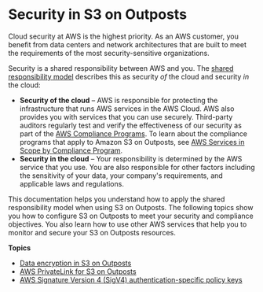 # Security in S3 on Outposts<a name="s3outposts-security"></a>

Cloud security at AWS is the highest priority\. As an AWS customer, you benefit from data centers and network architectures that are built to meet the requirements of the most security\-sensitive organizations\.

Security is a shared responsibility between AWS and you\. The [shared responsibility model](http://aws.amazon.com/compliance/shared-responsibility-model/) describes this as security *of* the cloud and security *in* the cloud:
+ **Security of the cloud** – AWS is responsible for protecting the infrastructure that runs AWS services in the AWS Cloud\. AWS also provides you with services that you can use securely\. Third\-party auditors regularly test and verify the effectiveness of our security as part of the [AWS Compliance Programs](http://aws.amazon.com/compliance/programs/)\. To learn about the compliance programs that apply to Amazon S3 on Outposts, see [AWS Services in Scope by Compliance Program](http://aws.amazon.com/compliance/services-in-scope/)\.
+ **Security in the cloud** – Your responsibility is determined by the AWS service that you use\. You are also responsible for other factors including the sensitivity of your data, your company's requirements, and applicable laws and regulations\. 

This documentation helps you understand how to apply the shared responsibility model when using S3 on Outposts\. The following topics show you how to configure S3 on Outposts to meet your security and compliance objectives\. You also learn how to use other AWS services that help you to monitor and secure your S3 on Outposts resources\. 

**Topics**
+ [Data encryption in S3 on Outposts](s3-outposts-data-encryption.md)
+ [AWS PrivateLink for S3 on Outposts](s3-outposts-privatelink-interface-endpoints.md)
+ [AWS Signature Version 4 \(SigV4\) authentication\-specific policy keys](s3-outposts-bucket-policy-s3-sigv4-conditions.md)